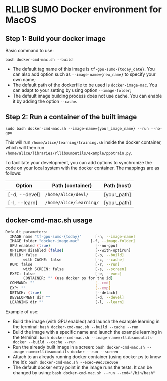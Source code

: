 # RLLIB SUMO Docker environment for MacOS

## Step 1: Build your docker image

Basic command to use:

`bash docker-cmd-mac.sh --build`

- The default tag name of this image is `tf-gpu-sumo-{today_date}`. You can also add option such as `--image-name={new_name}` to specify your own name;
- The default path of the dockerfile to be used is `docker-image-mac`. You can adapt to your setting by using option `--image-folder`;
- The default image building process does not use cache. You can enable it by adding the option `--cache`.

## Step 2: Run a container of the built image

`sudo bash docker-cmd-mac.sh --image-name={your_image_name} --run --no-gpu`

This will run `/home/alice/learning/training.sh` inside the docker container, which will then run `/home/alice/libraries/rllibsumoutils/example/ppotrain.py`.

To facilitate your development, you can add options to synchronize the code on your local system with the docker container. The mappings are as follows:

| Option      | Path (container) | Path (host)
| ----------- | ----------- | ----------- |
| [-d, --devel] | `/home/alice/devl/` | [your_path] |
| [-l, --learn] | `/home/alice/learning/` | [your_path]        |




## docker-cmd-mac.sh usage

``` bash
Default parameters:
  IMAGE name "tf-gpu-sumo-{today}"      [-n, --image-name]
  IMAGE folder "docker-image-mac"     [-f, --image-folder]
  GPU enabled (true)                    [--no-gpu]
  OPTIRUN disabled (false)              [--with-optirun]
  BUILD: false                          [-b, --build]
        with CACHE: false               [-c, --cache]
  RUN: false                            [-r, --run]
        with SCREEN: false              [-s, --screen]
  EXEC: false                           [-e, --exec]
        CONTAINER: "" (use docker ps for the id)
  COMMAND: ""                           [--cmd]
  EXP: ""                               [--exp]
  DETACH: (true)                        [--detach]
  DEVELOPMENT dir ""                    [-d, --devel]
  LEARNING dir ""                       [-l, --learn]
```

Example of use:

- Build the image (with GPU enabled) and launch the example learning in the terminal:
    `bash docker-cmd-mac.sh --build --cache --run`
- Build the image with a specific name and launch the example learning in the terminal:
    `bash docker-cmd-mac.sh --image-name=rllibsumoutils-docker --build --cache --run`
- Run the already built image in a screen:
    `bash docker-cmd-mac.sh --image-name=rllibsumoutils-docker --run --screen`
- Attach to an already running docker container (using docker ps to know the id):
    `bash docker-cmd-mac.sh --exec=9ed3cec06e`
- The default docker entry point in the image runs the tests. It can be changed by using:
    `bash docker-cmd-mac.sh --run --cmd="/bin/bash"`
